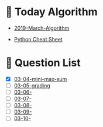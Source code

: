 # 🌿 Today Algorithm
- [2019-March-Algorithm](https://github.com/today-s-algorithm/2019-March-Algorithm)

- [Python Cheat Sheet](https://github.com/godori/today-algorithm/blob/master/python-cheat-sheet.md)
# 🍪 Question List
- [x] [03-04-mini-max-sum](https://www.hackerrank.com/challenges/mini-max-sum/problem)
- [ ] [03-05-grading](https://www.hackerrank.com/challenges/grading/problem)
- [ ] [03-06-]()
- [ ] [03-07-]()
- [ ] [03-08-]()
- [ ] [03-09-]()
- [ ] [03-10-]()
